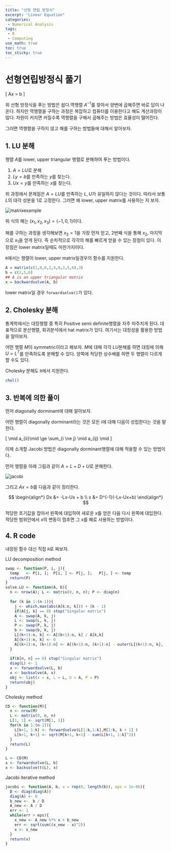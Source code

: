 ```yaml
---
title: "선형 연립 방정식"
excerpt: "Linear Equation"
categories:
 - Numerical Analysis
tags:
 - R
 - Computing
use_math: true
toc: true
toc_sticky: true
---
```


# 선형연립방정식 풀기

\[
Ax = b
\]

 위 선형 방정식을 푸는 방법은 쉽다.역행렬 $A^{-1}$를 찾아서 양변에 곱해주면 바로 답이 나온다. 하지만 역행렬을 구하는 과정은 복잡하고 컴퓨터를 이용한다고 해도 계산과정이 많다. 차원이 커지면 커질수록 역행렬을 구해서 곱해주는 방법은 효율성이 떨어진다.

 그러면 역행렬을 구하지 않고 해를 구하는 방법들에 대해서 알아보자.

## 1. LU 분해

행렬 $A$를 lower, upper triangular 행렬로 분해하여 푸는 방법이다.

1. $A = LU$로 분해
2. $Ly = b$를 만족하는 $y$를 찾는다.
3. $Ux = y$를 만족하는 $x$를 찾는다.  

위 과정에서 문제점은 $A = LU$를 만족하는 $L, U$가 유일하지 않다는 것이다. 따라서 보통 $L$의 대각 성분을 1로 고정한다. 그러면 왜 lower, upper matrix를 사용하는 지 보자.

![matrixexample](../../assets/images/matrix-example.png)

위 식의 해는 $(x_1,x_2,x_3) = (-1,0,1)$이다.

해를 구하는 과정을 생각해보면 $x_3 = 1$을 가장 먼저 얻고, 2번째 식을 통해 $x_2$, 마지막으로 $x_1$을 얻게 된다. 즉 순차적으로 각각의 해를 빠르게 얻을 수 있는 장점이 있다. 이 장점은 lower matrix일때도 마찬가지이다.

``R``에서는 행렬이 lower, upper matrix일경우의 함수를 지원한다.

```R
A = matrix(c(1,0,0,2,4,0,3,5,6),3)
b = c(2,5,6)
## A is an upper triangular matrix
x = backwardsolve(A, b)
```
lower matrix일 경우 ```forwardsolve()```가 있다.

## 2. Cholesky 분해

통계학에서는 대칭행렬 중 특히 Positive semi definite행렬을 자주 마주치게 된다. 대표적으로 분산행렬, 회귀분석에서 hat matrix가 있다. 여기서는 대칭성을 활용한 방법을 알아보자.

어떤 행렬 $M$이 symmetric이라고 해보자. $M$에 대해 각각 $LU$분해를 하면 대칭에 의해 $U = L^T$를 만족하도록 분해할 수 있다. 양쪽에 적당한 상수배를 하면 두 행렬이 다르게 할 수도 있다. 

Cholesky 분해도 ``R``에서 지원한다.

```R
chol()
```

## 3. 반복에 의한 풀이

먼저 diagonally dorminant에 대해 알아보자. 

어떤 행렬이 diagonally dorminant라는 것은 모든 $i$에 대해 다음이 성립한다는 것을 말한다.

\[
\mid a_{ii}\mid \ge \sum_{i \ne j} \mid a_{ij} \mid 
\]

이제 소개할 Jacobi 방법은 diagonally dorminant행렬에 대해 적용할 수 있는 방법이다.

먼저 행렬을 아래 그림과 같이 $A = L + D + U$로 분해한다. 

![jacobi](../../assets/images/jacobi.png)

그리고 $Ax = b$를 다음과 같이 정리한다.

$$
\begin{align*}
    Dx &= -Lx-Ux + b \\
    x &= D^{-1}(-Lx-Ux+b)
\end{align*}
$$

적당한 초기값을 잡아서 왼쪽에 대입하여 새로운 $x$를 얻은 다음 다시 왼쪽에 대입한다. 적당한 범위안에서 $x$의 변동이 멈추면 그 $x$를 해로 사용하는 방법이다.


## 4. R code 

내장된 함수 대신 직접 ``R``로 짜보자.

LU decomposition method

```R
swap <- function(P, i, j){
  temp   <- P[i, ];  P[i, ] <- P[j, ];   P[j, ] <- temp
  return(P)
}
solve.LU <- function(A, b){
  n <- nrow(A); L <- matrix(0, n, n); P <- diag(n)
  
  for (k in 1:(n-1)){
    j <- which.max(abs(A[k:n, k])) + (k - 1)
    if(A[j, k] == 0) stop("Singular matrix")
    A <- swap(A, k, j)
    L <- swap(L, k, j)
    P <- swap(P, k, j)
    b <- swap(b, k, j)
    L[(k+1):n, k] <- A[(k+1):n, k] / A[k,k]
    A[(k+1):n, k] <- 0
    A[(k+1):n, (k+1):n] <- A[(k+1):n, (k+1):n] - outer(L[(k+1):n, k],  A[k, (k+1):n])
  }
  
  if(A[n, n] == 0) stop("Singular matrix")
  diag(L) <- 1
  x <- forwardsolve(L, b)
  x <- backsolve(A, x)
  obj <- list(x = x, L = L, U = A, P = P)
  return(obj)
}
```

Cholesky method

```R
CD <- function(M){
  n <- nrow(M)
  L <- matrix(0, n, n)
  L[1, 1] <- sqrt(M[1, 1])
  for(k in 1:(n-1)){
    L[k+1, 1:k] <- forwardsolve(L[1:k,1:k],M[1:k, k + 1] )
    L[k+1, k+1] <- sqrt(M[k+1, k+1] - sum(L[k+1, 1:k]^2))
  }
  return(L)
}

L <- CD(M)
x <- forwardsolve(L, b)
x <- backsolve(t(L), x)
```

Jacobi iterative method
```R
jacobi <- function(A, b, x = rep(0, length(b)), eps = 1e-06){
  D <- diag(diag(A))
  diag(A) <- 0
  b_new <-  b / D
  A_new <- A / D
  err <- 1
  while(err > eps){
    x_new <- A_new %*% x + b_new
    err <- sqrt(sum((x_new - x)^2))
    x <- x_new
  }
  return(x)
}
```




